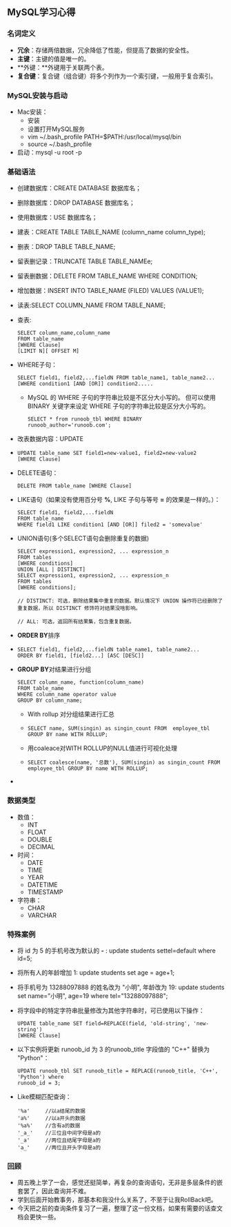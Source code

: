 ## MySQL学习心得

### 名词定义

- **冗余**：存储两倍数据，冗余降低了性能，但提高了数据的安全性。
- **主键**：主键的值是唯一的。
- **外键：**外键用于关联两个表。
- **复合键**：复合键（组合键）将多个列作为一个索引键，一般用于复合索引。

### MySQL安装与启动

* Mac安装：
  * 安装
  * 设置打开MySQL服务
  * vim ~/.bash_profile  PATH=$PATH:/usr/local/mysql/bin
  * source ~/.bash_profile
* 启动：mysql -u root -p

### 基础语法

* 创建数据库：CREATE DATABASE 数据库名；

* 删除数据库：DROP DATABASE 数据库名；

* 使用数据库：USE 数据库名；

* 建表：CREATE TABLE TABLE_NAME (column_name column_type);

* 删表：DROP TABLE TABLE_NAME;

* 留表删记录：TRUNCATE TABLE TABLE_NAMEe;

* 留表删数据：DELETE FROM TABLE_NAME WHERE CONDITION;

* 增加数据：INSERT INTO TABLE_NAME (FILED) VALUES (VALUE1);

* 读表:SELECT COLUMN_NAME FROM TABLE_NAME;

* 查表:

  ```
  SELECT column_name,column_name
  FROM table_name
  [WHERE Clause]
  [LIMIT N][ OFFSET M]
  ```
  
* WHERE子句：

  ```
  SELECT field1, field2,...fieldN FROM table_name1, table_name2...
  [WHERE condition1 [AND [OR]] condition2.....
  ```

  * MySQL 的 WHERE 子句的字符串比较是不区分大小写的。 但可以使用 BINARY 关键字来设定 WHERE 子句的字符串比较是区分大小写的。
	```
	SELECT * from runoob_tbl WHERE BINARY 		runoob_author='runoob.com';
	```

* 改表数据内容：UPDATE

* ```
  UPDATE table_name SET field1=new-value1, field2=new-value2
  [WHERE Clause]
  ```

* DELETE语句：

  ```
  DELETE FROM table_name [WHERE Clause]
  ```

* LIKE语句（如果没有使用百分号 **%**, LIKE 子句与等号 **=** 的效果是一样的。）：

  ```
  SELECT field1, field2,...fieldN 
  FROM table_name
  WHERE field1 LIKE condition1 [AND [OR]] filed2 = 'somevalue'
  ```

* UNION语句(多个SELECT语句会删除重复的数据)

  ```
  SELECT expression1, expression2, ... expression_n
  FROM tables
  [WHERE conditions]
  UNION [ALL | DISTINCT]
  SELECT expression1, expression2, ... expression_n
  FROM tables
  [WHERE conditions];
  
  // DISTINCT: 可选，删除结果集中重复的数据。默认情况下 UNION 操作符已经删除了重复数据，所以 DISTINCT 修饰符对结果没啥影响。
  
  // ALL: 可选，返回所有结果集，包含重复数据。
  ```

* **ORDER BY**排序

* ```
  SELECT field1, field2,...fieldN table_name1, table_name2...
  ORDER BY field1, [field2...] [ASC [DESC]]
  ```

* **GROUP BY**对结果进行分组

  ```
  SELECT column_name, function(column_name)
  FROM table_name
  WHERE column_name operator value
  GROUP BY column_name;
  ```

  * With rollup 对分组结果进行汇总

  * ```
    SELECT name, SUM(singin) as singin_count FROM  employee_tbl GROUP BY name WITH ROLLUP;
    ```

  * 用coaleace对WITH ROLLUP的NULL值进行可视化处理

  * ```
    SELECT coalesce(name, '总数'), SUM(singin) as singin_count FROM  employee_tbl GROUP BY name WITH ROLLUP;
    ```

* 

### 数据类型

* 数值：
  * INT
  * FLOAT
  * DOUBLE
  * DECIMAL
* 时间：
  * DATE
  * TIME
  * YEAR
  * DATETIME
  * TIMESTAMP
* 字符串：
  * CHAR
  * VARCHAR

### 特殊案例

* 将 id 为 5 的手机号改为默认的 **-** : update students settel=default where id=5;

* 将所有人的年龄增加 1: update students set age = age+1;

* 将手机号为 13288097888 的姓名改为 "小明", 年龄改为 19: update students set name="小明", age=19 where tel="13288097888";

* 将字段中的特定字符串批量修改为其他字符串时，可已使用以下操作：

  ```
  UPDATE table_name SET field=REPLACE(field, 'old-string', 'new-string') 
  [WHERE Clause]
  ```

* 以下实例将更新 runoob_id 为 3 的runoob_title 字段值的 "C++" 替换为 "Python"：

  ```
  UPDATE runoob_tbl SET runoob_title = REPLACE(runoob_title, 'C++', 'Python') where 
  runoob_id = 3;
  ```

* Like模糊匹配查询：

  ```
  '%a'     //以a结尾的数据
  'a%'     //以a开头的数据
  '%a%'    //含有a的数据
  '_a_'    //三位且中间字母是a的
  '_a'     //两位且结尾字母是a的
  'a_'     //两位且开头字母是a的
  ```

### 回顾

* 周五晚上学了一会，感觉还挺简单，再复杂的查询语句，无非是多层条件的嵌套罢了，因此查询并不难。
* 学到后面开始教事务，那基本和我没什么关系了，不至于让我RollBack吧。
* 今天把之前的查询条件复习了一遍，整理了这一份文档，如果有需要的话查文档会更快一些。